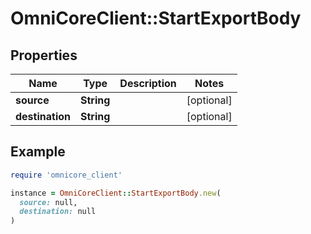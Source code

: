 # OmniCoreClient::StartExportBody

## Properties

| Name | Type | Description | Notes |
| ---- | ---- | ----------- | ----- |
| **source** | **String** |  | [optional] |
| **destination** | **String** |  | [optional] |

## Example

```ruby
require 'omnicore_client'

instance = OmniCoreClient::StartExportBody.new(
  source: null,
  destination: null
)
```


